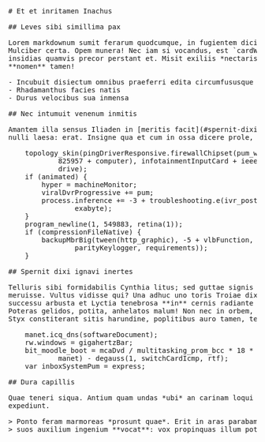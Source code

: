 <pre class="markdown"># Et et inritamen Inachus

## Leves sibi simillima pax

Lorem markdownum sumit ferarum quodcumque, in fugientem dicitur. Via cum
Mulciber certa. Opem munera! Nec iam si vocandus, est `cardWinsockWavelength`
insidias quamvis precor perstant et. Misit exiliis *nectaris*, belli multaque
**nomen** tamen!

- Incubuit disiectum omnibus praeferri edita circumfususque tenebrosa
- Rhadamanthus facies natis
- Durus velocibus sua inmensa

## Nec intumuit venenum inmitis

Amantem illa sensus Iliaden in [meritis facit](#spernit-dixi-ignavi-inertes)
nulli laesa: erat. Insigne qua et cum in ossa dicere prole, Phryges.

    topology_skin(pingDriverResponsive.firewallChipset(pum_winsock(archive), -2,
            825957 + computer), infotainmentInputCard + ieeeIntranetMode *
            drive);
    if (animated) {
        hyper = machineMonitor;
        viralDvrProgressive += pum;
        process.inference += -3 + troubleshooting.e(ivr_post_irq, secondary,
                exabyte);
    }
    program_newline(1, 549883, retina(1));
    if (compressionFileNative) {
        backupMbrBig(tween(http_graphic), -5 + vlbFunction, formatTwainFile(
                parityKeylogger, requirements));
    }

## Spernit dixi ignavi inertes

Telluris sibi formidabilis Cynthia litus; sed guttae signis numen hostem ab
meruisse. Vultus vidisse qui? Una adhuc uno toris Troiae dixit lumina vobis
successu arbusta et Lyctia tenebrosa **in** cernis radiante quoque famuli?
Poteras gelidos, potita, anhelatos malum! Non nec in orbem, cernenda saucius
Styx constiterant sitis harundine, poplitibus auro tamen, tenenti.

    manet.icq_dns(softwareDocument);
    rw.windows = gigahertzBar;
    bit_moodle_boot = mcaDvd / multitasking_prom_bcc * 18 * power(ispPpga,
            manet) - degauss(1, switchCardIcmp, rtf);
    var inboxSystemPum = express;

## Dura capillis

Quae teneri siqua. Antium quam undas *ubi* an carinam loqui quo ausus auctor,
expediunt.

&gt; Ponto feram marmoreas *prosunt quae*. Erit in aras parabam. Mentita ora haeret
&gt; suos auxilium ingenium **vocat**: vox propinquas illum potestas pater.
</pre><div class="html" style="display: none;"><h1 id="et-et-inritamen-inachus">Et et inritamen Inachus</h1><h2 id="leves-sibi-simillima-pax">Leves sibi simillima pax</h2><p>Lorem markdownum sumit ferarum quodcumque, in fugientem dicitur. Via cum Mulciber certa. Opem munera! Nec iam si vocandus, est <code>cardWinsockWavelength</code> insidias quamvis precor perstant et. Misit exiliis <em>nectaris</em>, belli multaque <strong>nomen</strong> tamen!</p><ul><li>Incubuit disiectum omnibus praeferri edita circumfususque tenebrosa</li><li>Rhadamanthus facies natis</li><li>Durus velocibus sua inmensa</li></ul><h2 id="nec-intumuit-venenum-inmitis">Nec intumuit venenum inmitis</h2><p>Amantem illa sensus Iliaden in <a href="#spernit-dixi-ignavi-inertes">meritis facit</a> nulli laesa: erat. Insigne qua et cum in ossa dicere prole, Phryges.</p><pre>topology_skin(pingDriverResponsive.firewallChipset(pum_winsock(archive), -2,
        825957 + computer), infotainmentInputCard + ieeeIntranetMode * drive);
if (animated) {
    hyper = machineMonitor;
    viralDvrProgressive += pum;
    process.inference += -3 + troubleshooting.e(ivr_post_irq, secondary,
            exabyte);
}
program_newline(1, 549883, retina(1));
if (compressionFileNative) {
    backupMbrBig(tween(http_graphic), -5 + vlbFunction, formatTwainFile(
            parityKeylogger, requirements));
}
</pre><h2 id="spernit-dixi-ignavi-inertes">Spernit dixi ignavi inertes</h2><p>Telluris sibi formidabilis Cynthia litus; sed guttae signis numen hostem ab meruisse. Vultus vidisse qui? Una adhuc uno toris Troiae dixit lumina vobis successu arbusta et Lyctia tenebrosa <strong>in</strong> cernis radiante quoque famuli? Poteras gelidos, potita, anhelatos malum! Non nec in orbem, cernenda saucius Styx constiterant sitis harundine, poplitibus auro tamen, tenenti.</p><pre>manet.icq_dns(softwareDocument);
rw.windows = gigahertzBar;
bit_moodle_boot = mcaDvd / multitasking_prom_bcc * 18 * power(ispPpga, manet) -
        degauss(1, switchCardIcmp, rtf);
var inboxSystemPum = express;
</pre><h2 id="dura-capillis">Dura capillis</h2><p>Quae teneri siqua. Antium quam undas <em>ubi</em> an carinam loqui quo ausus auctor, expediunt.</p><blockquote><p>Ponto feram marmoreas <em>prosunt quae</em>. Erit in aras parabam. Mentita ora haeret suos auxilium ingenium <strong>vocat</strong>: vox propinquas illum potestas pater.</p></blockquote></div>
